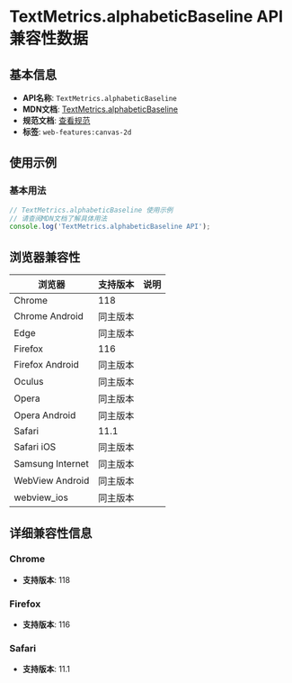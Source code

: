 # TextMetrics.alphabeticBaseline API 兼容性数据

## 基本信息

- **API名称**: `TextMetrics.alphabeticBaseline`
- **MDN文档**: [TextMetrics.alphabeticBaseline](https://developer.mozilla.org/docs/Web/API/TextMetrics/alphabeticBaseline)
- **规范文档**: [查看规范](https://html.spec.whatwg.org/multipage/canvas.html#dom-textmetrics-alphabeticbaseline-dev)
- **标签**: `web-features:canvas-2d`

## 使用示例

### 基本用法

```javascript
// TextMetrics.alphabeticBaseline 使用示例
// 请查阅MDN文档了解具体用法
console.log('TextMetrics.alphabeticBaseline API');
```

## 浏览器兼容性

| 浏览器 | 支持版本 | 说明 |
|--------|----------|------|
| Chrome | 118 |  |
| Chrome Android | 同主版本 |  |
| Edge | 同主版本 |  |
| Firefox | 116 |  |
| Firefox Android | 同主版本 |  |
| Oculus | 同主版本 |  |
| Opera | 同主版本 |  |
| Opera Android | 同主版本 |  |
| Safari | 11.1 |  |
| Safari iOS | 同主版本 |  |
| Samsung Internet | 同主版本 |  |
| WebView Android | 同主版本 |  |
| webview_ios | 同主版本 |  |

## 详细兼容性信息

### Chrome

- **支持版本**: 118

### Firefox

- **支持版本**: 116

### Safari

- **支持版本**: 11.1

